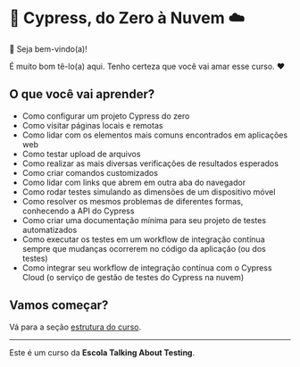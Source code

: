 # 🌲 Cypress, do Zero à Nuvem ☁️
👋 Seja bem-vindo(a)!

É muito bom tê-lo(a) aqui. Tenho certeza que você vai amar esse curso. ❤️

## O que você vai aprender?

- Como configurar um projeto Cypress do zero
- Como visitar páginas locais e remotas
- Como lidar com os elementos mais comuns encontrados em aplicações web
- Como testar upload de arquivos
- Como realizar as mais diversas verificações de resultados esperados
- Como criar comandos customizados
- Como lidar com links que abrem em outra aba do navegador
- Como rodar testes simulando as dimensões de um dispositivo móvel
- Como resolver os mesmos problemas de diferentes formas, conhecendo a API do Cypress
- Como criar uma documentação mínima para seu projeto de testes automatizados
- Como executar os testes em um workflow de integração contínua sempre que mudanças ocorrerem no código da aplicação (ou dos testes)
- Como integrar seu workflow de integração contínua com o Cypress Cloud (o serviço de gestão de testes do Cypress na nuvem)

## Vamos começar?

Vá para a seção [estrutura do curso](./lesson/_course-structure_.md).

___

Este é um curso da **Escola Talking About Testing**.